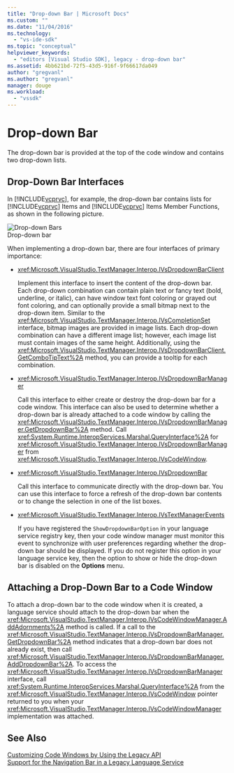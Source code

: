 ```yaml
---
title: "Drop-down Bar | Microsoft Docs"
ms.custom: ""
ms.date: "11/04/2016"
ms.technology: 
  - "vs-ide-sdk"
ms.topic: "conceptual"
helpviewer_keywords: 
  - "editors [Visual Studio SDK], legacy - drop-down bar"
ms.assetid: 4bb621bd-72f5-43d5-916f-9f66617da049
author: "gregvanl"
ms.author: "gregvanl"
manager: douge
ms.workload: 
  - "vssdk"
---
```

# Drop-down Bar
The drop-down bar is provided at the top of the code window and contains two drop-down lists.  
  
## Drop-Down Bar Interfaces  
 In [!INCLUDE[vcprvc](../code-quality/includes/vcprvc_md.md)], for example, the drop-down bar contains lists for [!INCLUDE[vcprvc](../code-quality/includes/vcprvc_md.md)] Items and [!INCLUDE[vcprvc](../code-quality/includes/vcprvc_md.md)] Items Member Functions, as shown in the following picture.  
  
 ![Drop&#45;down Bars](../extensibility/media/vsdropdown_bar.gif "vsDropdown_bar")  
Drop-down bar  
  
 When implementing a drop-down bar, there are four interfaces of primary importance:  
  
-   <xref:Microsoft.VisualStudio.TextManager.Interop.IVsDropdownBarClient>  
  
     Implement this interface to insert the content of the drop-down bar. Each drop-down combination can contain plain text or fancy text (bold, underline, or italic), can have window text font coloring or grayed out font coloring, and can optionally provide a small bitmap next to the drop-down item. Similar to the <xref:Microsoft.VisualStudio.TextManager.Interop.IVsCompletionSet> interface, bitmap images are provided in image lists. Each drop-down combination can have a different image list; however, each image list must contain images of the same height. Additionally, using the <xref:Microsoft.VisualStudio.TextManager.Interop.IVsDropdownBarClient.GetComboTipText%2A> method, you can provide a tooltip for each combination.  
  
-   <xref:Microsoft.VisualStudio.TextManager.Interop.IVsDropdownBarManager>  
  
     Call this interface to either create or destroy the drop-down bar for a code window. This interface can also be used to determine whether a drop-down bar is already attached to a code window by calling the <xref:Microsoft.VisualStudio.TextManager.Interop.IVsDropdownBarManager.GetDropdownBar%2A> method. Call <xref:System.Runtime.InteropServices.Marshal.QueryInterface%2A> for <xref:Microsoft.VisualStudio.TextManager.Interop.IVsDropdownBarManager> from <xref:Microsoft.VisualStudio.TextManager.Interop.IVsCodeWindow>.  
  
-   <xref:Microsoft.VisualStudio.TextManager.Interop.IVsDropdownBar>  
  
     Call this interface to communicate directly with the drop-down bar. You can use this interface to force a refresh of the drop-down bar contents or to change the selection in one of the list boxes.  
  
-   <xref:Microsoft.VisualStudio.TextManager.Interop.IVsTextManagerEvents>  
  
     If you have registered the `ShowDropdownBarOption` in your language service registry key, then your code window manager must monitor this event to synchronize with user preferences regarding whether the drop-down bar should be displayed. If you do not register this option in your language service key, then the option to show or hide the drop-down bar is disabled on the **Options** menu.  
  
## Attaching a Drop-Down Bar to a Code Window  
 To attach a drop-down bar to the code window when it is created, a language service should attach to the drop-down bar when the <xref:Microsoft.VisualStudio.TextManager.Interop.IVsCodeWindowManager.AddAdornments%2A> method is called. If a call to the <xref:Microsoft.VisualStudio.TextManager.Interop.IVsDropdownBarManager.GetDropdownBar%2A> method indicates that a drop-down bar does not already exist, then call <xref:Microsoft.VisualStudio.TextManager.Interop.IVsDropdownBarManager.AddDropdownBar%2A>. To access the <xref:Microsoft.VisualStudio.TextManager.Interop.IVsDropdownBarManager> interface, call <xref:System.Runtime.InteropServices.Marshal.QueryInterface%2A> from the <xref:Microsoft.VisualStudio.TextManager.Interop.IVsCodeWindow> pointer returned to you when your <xref:Microsoft.VisualStudio.TextManager.Interop.IVsCodeWindowManager> implementation was attached.  
  
## See Also  
 [Customizing Code Windows by Using the Legacy API](../extensibility/customizing-code-windows-by-using-the-legacy-api.md)   
 [Support for the Navigation Bar in a Legacy Language Service](../extensibility/internals/support-for-the-navigation-bar-in-a-legacy-language-service.md)